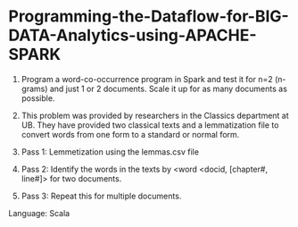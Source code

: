 # Programming-the-Dataflow-for-BIG-DATA-Analytics-using-APACHE-SPARK

1. Program a word-co-occurrence program in Spark and test it for n=2 (n-grams) and just 1 or 2 documents. Scale it up for as many documents as possible.

2. This problem was provided by researchers in the Classics department at UB. They have provided two classical texts and a lemmatization file to convert words from one form to a standard or normal form. 

3. Pass 1: Lemmetization using the lemmas.csv file

4. Pass 2: Identify the words in the texts by <word <docid, [chapter#, line#]> for two documents.

5. Pass 3: Repeat this for multiple documents.


Language: Scala
